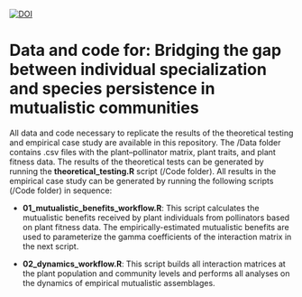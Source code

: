 [![DOI](https://zenodo.org/badge/906918684.svg)](https://doi.org/10.5281/zenodo.16309053)

# Data and code for: Bridging the gap between individual specialization and species persistence in mutualistic communities

All data and code necessary to replicate the results of the theoretical testing and empirical case study are available in this repository. The /Data folder contains .csv files with the plant–pollinator matrix, plant traits, and plant fitness data. The results of the theoretical tests can be generated by running the **theoretical_testing.R** script (/Code folder). All results in the empirical case study can be generated by running the following scripts (/Code folder) in sequence:

- **01_mutualistic_benefits_workflow.R**: This script calculates the mutualistic benefits received by plant individuals from pollinators based on plant fitness data. The empirically-estimated mutualistic benefits are used to parameterize the gamma coefficients of the interaction matrix in the next script.

- **02_dynamics_workflow.R**: This script builds all interaction matrices at the plant population and community levels and performs all analyses on the dynamics of empirical mutualistic assemblages.

